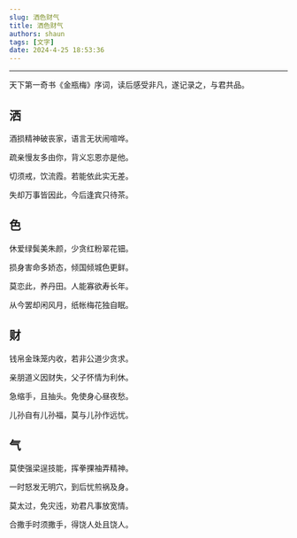 ```yaml
---
slug: 洒色财气
title: 洒色财气
authors: shaun
tags: [文字]
date: 2024-4-25 18:53:36
---
```

***

天下第一奇书《金瓶梅》序词，读后感受非凡，遂记录之，与君共品。

<!-- truncate -->
## 洒

酒损精神破丧家，语言无状闹喧哗。

疏亲慢友多由你，背义忘恩亦是他。

切须戒，饮流霞。若能依此实无差。

失却万事皆因此，今后逢宾只待茶。

## 色

休爱绿鬓美朱颜，少贪红粉翠花钿。

损身害命多娇态，倾国倾城色更鲜。

莫恋此，养丹田。人能寡欲寿长年。

从今罢却闲风月，纸帐梅花独自眠。

## 财

钱帛金珠笼内收，若非公道少贪求。

亲朋道义因财失，父子怀情为利休。

急缩手，且抽头。免使身心昼夜愁。

儿孙自有儿孙福，莫与儿孙作远忧。

## 气

莫使强梁逞技能，挥拳捰袖弄精神。

一时怒发无明穴，到后忧煎祸及身。

莫太过，免灾迍，劝君凡事放宽情。

合撒手时须撒手，得饶人处且饶人。
